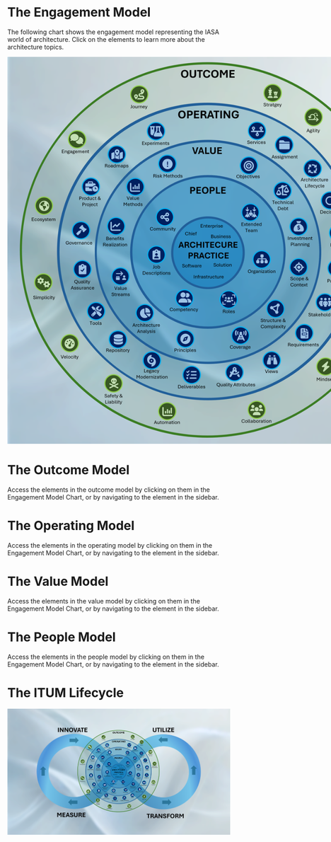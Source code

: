 # The Engagement Model

The following chart shows the engagement model representing the IASA world of architecture. Click on the elements to learn more about the architecture topics.

<img src="./media/EM01_engagement_model_map.png" style="max-width: 900px; width: auto; height: auto;">

# The Outcome Model

<Short descritpion of what the outcome model is>

Access the elements in the outcome model by clicking on them in the Engagement Model Chart, or by navigating to the element in the sidebar.

# The Operating Model

<Short descritpion of what the operating model is>

Access the elements in the operating model by clicking on them in the Engagement Model Chart, or by navigating to the element in the sidebar.

# The Value Model

<Short descritpion of what the value model is>

Access the elements in the value model by clicking on them in the Engagement Model Chart, or by navigating to the element in the sidebar.

# The People Model

<Short descritpion of what the people model is>

Access the elements in the people model by clicking on them in the Engagement Model Chart, or by navigating to the element in the sidebar.

# The ITUM Lifecycle

![](./media/EM02_itum_loop.png)
